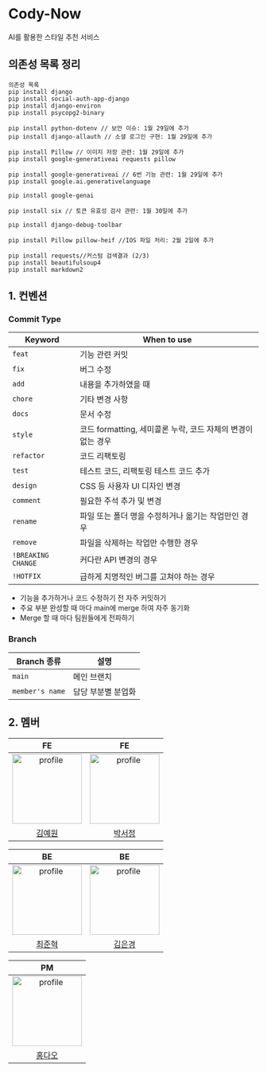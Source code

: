 # Cody-Now
AI를 활용한 스타일 추천 서비스

## 의존성 목록 정리
```
의존성 목록
pip install django
pip install social-auth-app-django
pip install django-environ
pip install psycopg2-binary

pip install python-dotenv // 보안 이슈: 1월 29일에 추가
pip install django-allauth // 소셜 로그인 구현: 1월 29일에 추가

pip install Pillow // 이미지 저장 관련: 1월 29일에 추가
pip install google-generativeai requests pillow

pip install google-generativeai // 6번 기능 관련: 1월 29일에 추가
pip install google.ai.generativelanguage 

pip install google-genai

pip install six // 토큰 유효성 검사 관련: 1월 30일에 추가

pip install django-debug-toolbar

pip install Pillow pillow-heif //IOS 파일 처리: 2월 2일에 추가

pip install requests//커스텀 검색결과 (2/3)
pip install beautifulsoup4
pip install markdown2
```

## 1. 컨벤션

### Commit Type

| Keyword | When to use |
| --- | --- |
| `feat` | 기능 관련 커밋 |
| `fix` | 버그 수정 |
| `add` | 내용을 추가하였을 때 |
| `chore` | 기타 변경 사항 |
| `docs` | 문서 수정 |
| `style` | 코드 formatting, 세미콜론 누락, 코드 자체의 변경이 없는 경우 |
| `refactor` | 코드 리팩토링 |
| `test` | 테스트 코드, 리팩토링 테스트 코드 추가 |
| `design` | CSS 등 사용자 UI 디자인 변경 |
| `comment` | 필요한 주석 추가 및 변경 |
| `rename` | 파일 또는 폴더 명을 수정하거나 옮기는 작업만인 경우 |
| `remove` | 파일을 삭제하는 작업만 수행한 경우 |
| `!BREAKING CHANGE` | 커다란 API 변경의 경우 |
| `!HOTFIX` | 급하게 치명적인 버그를 고쳐야 하는 경우 |
- 기능을 추가하거나 코드 수정하기 전 자주 커밋하기
- 주요 부분 완성할 때 마다 main에 merge 하여 자주 동기화
- Merge 할 때 마다 팀원들에게 전파하기

### Branch

| Branch 종류        | 설명             |
|---------------------|------------------|
| `main`              | 메인 브랜치      |
| `member's name`     | 담당 부분별 분업화 |

## 2. 멤버

|                                                                         FE                                                                         |                                                                         FE                                                                          |
| :------------------------------------------------------------------------------------------------------------------------------------------------: | :-------------------------------------------------------------------------------------------------------------------------------------------------: |
| <a href="https://github.com/yeeeww"><img src="https://avatars.githubusercontent.com/yeeeww?v=4" alt="profile" width="140" height="140"></a> | <a href="https://github.com/Imggaggu"><img src="https://avatars.githubusercontent.com/Imggaggu?v=4" alt="profile" width="140" height="140"></a> |
|                                                       [김예원](https://github.com/yeeeww)                                                       |                                                       [박서정](https://github.com/Imggaggu)                                                       |

|                                                                        BE                                                                        |                                                                         BE                                                                         |
| :----------------------------------------------------------------------------------------------------------------------------------------------: | :------------------------------------------------------------------------------------------------------------------------------------------------: |
| <a href="https://github.com/junhkchoi"><img src="https://avatars.githubusercontent.com/junhkchoi?v=4" alt="profile" width="140" height="140"></a> | <a href="https://github.com/eunkyoung529"><img src="https://avatars.githubusercontent.com/eunkyoung529?v=4" alt="profile" width="140" height="140"></a> |
|                                                       [최준혁](https://github.com/junhkchoi)                                                       |                                                       [김은경](https://github.com/eunkyoung529)                                                       |

|                                                                        PM                                                                        |
| :----------------------------------------------------------------------------------------------------------------------------------------------: |
| <a href="https://github.com/RRT3333"><img src="https://avatars.githubusercontent.com/RRT3333?v=4" alt="profile" width="140" height="140"></a> |
|                                                       [홍다오](https://github.com/RRT3333)                                                       |